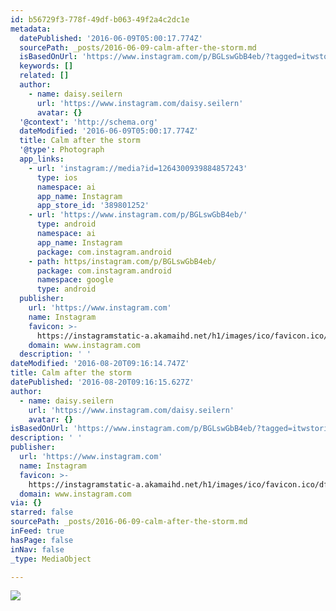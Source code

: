 ```yaml
---
id: b56729f3-778f-49df-b063-49f2a4c2dc1e
metadata:
  datePublished: '2016-06-09T05:00:17.774Z'
  sourcePath: _posts/2016-06-09-calm-after-the-storm.md
  isBasedOnUrl: 'https://www.instagram.com/p/BGLswGbB4eb/?tagged=itwstories'
  keywords: []
  related: []
  author:
    - name: daisy.seilern
      url: 'https://www.instagram.com/daisy.seilern'
      avatar: {}
  '@context': 'http://schema.org'
  dateModified: '2016-06-09T05:00:17.774Z'
  title: Calm after the storm
  '@type': Photograph
  app_links:
    - url: 'instagram://media?id=1264300939884857243'
      type: ios
      namespace: ai
      app_name: Instagram
      app_store_id: '389801252'
    - url: 'https://www.instagram.com/p/BGLswGbB4eb/'
      type: android
      namespace: ai
      app_name: Instagram
      package: com.instagram.android
    - path: https/instagram.com/p/BGLswGbB4eb/
      package: com.instagram.android
      namespace: google
      type: android
  publisher:
    url: 'https://www.instagram.com'
    name: Instagram
    favicon: >-
      https://instagramstatic-a.akamaihd.net/h1/images/ico/favicon.ico/dfa85bb1fd63.ico
    domain: www.instagram.com
  description: ' '
dateModified: '2016-08-20T09:16:14.747Z'
title: Calm after the storm
datePublished: '2016-08-20T09:16:15.627Z'
author:
  - name: daisy.seilern
    url: 'https://www.instagram.com/daisy.seilern'
    avatar: {}
isBasedOnUrl: 'https://www.instagram.com/p/BGLswGbB4eb/?tagged=itwstories'
description: ' '
publisher:
  url: 'https://www.instagram.com'
  name: Instagram
  favicon: >-
    https://instagramstatic-a.akamaihd.net/h1/images/ico/favicon.ico/dfa85bb1fd63.ico
  domain: www.instagram.com
via: {}
starred: false
sourcePath: _posts/2016-06-09-calm-after-the-storm.md
inFeed: true
hasPage: false
inNav: false
_type: MediaObject

---
```

![](https://s3-us-west-2.amazonaws.com/the-grid-img/p/9ff21571e2fe006d60e06df10d8e70df75a31a1c.jpg)